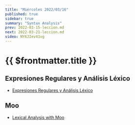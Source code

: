 ```yaml
---
title: "Miércoles 2022/03/16"
published: true
sidebar: true
summary: "Syntax Analysis"
prev: 2022-03-15-leccion.md
next: 2022-03-21-leccion.md
video: NY6JIev41vg
---
```


# {{ $frontmatter.title }}

## Expresiones Regulares y Análisis Léxico

* [Expresiones Regulares y Análisis Léxico](/temas/expresiones-regulares-y-analisis-lexico/#expresiones-regulares)

## Moo 

* [Lexical Analysis with Moo](/temas/syntax-analysis/earley/moo.html)

